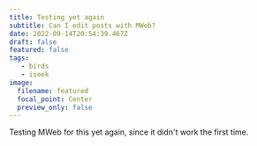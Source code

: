 ```yaml
---
title: Testing yet again
subtitle: Can I edit posts with MWeb?
date: 2022-09-14T20:54:39.467Z
draft: false
featured: false
tags:
   - birds
   - iseek
image:
  filename: featured
  focal_point: Center
  preview_only: false
---
```

Testing MWeb for this yet again, since it didn't work the first time.
